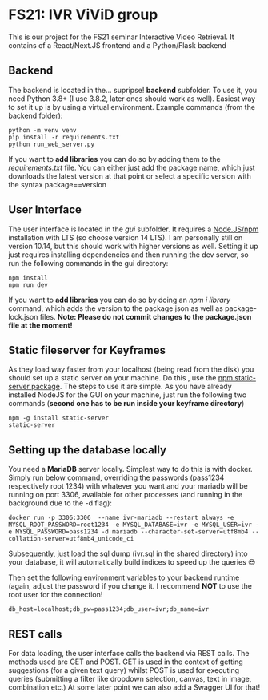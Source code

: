 # FS21: IVR ViViD group

This is our project for the FS21 seminar Interactive Video Retrieval. It contains of a React/Next.JS frontend and a Python/Flask backend

## Backend
The backend is located in the... supripse! **backend** subfolder. 
To use it, you need Python 3.8+ (I use 3.8.2, later ones should work as well).
Easiest way to set it up is by using a virtual environment. Example commands (from the backend folder):
```
python -m venv venv
pip install -r requirements.txt
python run_web_server.py
```
If you want to **add libraries** you can do so by adding them to the *requirements.txt* file. 
You can either just add the package name, which just downloads the latest version at that point or select a specific version with the syntax package==version

## User Interface
The user interface is located in the *gui* subfolder.
It requires a [Node.JS/npm](https://nodejs.org) installation with LTS (so choose version 14 LTS). 
I am personally still on version 10.14, but this should work with higher versions as well.
Setting it up just requires installing dependencies and then running the dev server, so run the following commands in the gui directory:
```
npm install
npm run dev
```
If you want to **add libraries** you can do so by doing an *npm i library* command, which adds the version to the package.json as well as package-lock.json files.
**Note: Please do not commit changes to the package.json file at the moment!**

## Static fileserver for Keyframes
As they load way faster from your localhost (being read from the disk) you should set up a static server on your machine. Do this , use the [npm static-server package](https://www.npmjs.com/package/static-server). The steps to use it are simple. As you have already installed NodeJS for the GUI on your machine, just run the following two commands (**second one has to be run inside your keyframe directory**)

```
npm -g install static-server
static-server
```

## Setting up the database locally
You need a **MariaDB** server locally. Simplest way to do this is with docker. Simply run below command, overriding the passwords (pass1234 respectively root 1234) with whatever you want and your mariadb will be running on port 3306, available for other processes (and running in the background due to the -d flag):
```
docker run -p 3306:3306  --name ivr-mariadb --restart always -e MYSQL_ROOT_PASSWORD=root1234 -e MYSQL_DATABASE=ivr -e MYSQL_USER=ivr -e MYSQL_PASSWORD=pass1234 -d mariadb --character-set-server=utf8mb4 --collation-server=utf8mb4_unicode_ci
```
Subsequently, just load the sql dump (ivr.sql in the shared directory) into your database, it will automatically build indices to speed up the queries 😎

Then set the following environment variables to your backend runtime (again, adjust the password if you change it. I recommend **NOT** to use the root user for the connection!
```
db_host=localhost;db_pw=pass1234;db_user=ivr;db_name=ivr
```

## REST calls
For data loading, the user interface calls the backend via REST calls. The methods used are GET and POST. 
GET is used in the context of getting suggestions (for a given text query) 
whilst POST is used for executing queries (submitting a filter like dropdown selection, canvas, text in image, combination etc.)
At some later point we can also add a Swagger UI for that!

